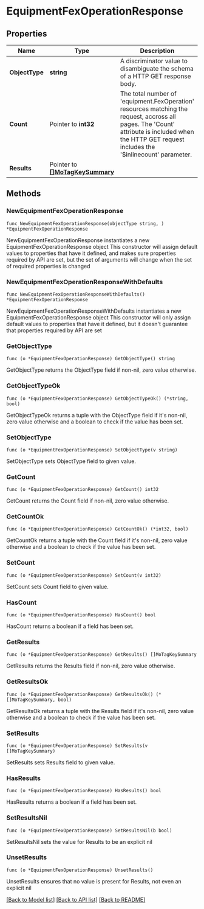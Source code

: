 # EquipmentFexOperationResponse

## Properties

Name | Type | Description | Notes
------------ | ------------- | ------------- | -------------
**ObjectType** | **string** | A discriminator value to disambiguate the schema of a HTTP GET response body. | 
**Count** | Pointer to **int32** | The total number of &#39;equipment.FexOperation&#39; resources matching the request, accross all pages. The &#39;Count&#39; attribute is included when the HTTP GET request includes the &#39;$inlinecount&#39; parameter. | [optional] 
**Results** | Pointer to [**[]MoTagKeySummary**](mo.TagKeySummary.md) |  | [optional] 

## Methods

### NewEquipmentFexOperationResponse

`func NewEquipmentFexOperationResponse(objectType string, ) *EquipmentFexOperationResponse`

NewEquipmentFexOperationResponse instantiates a new EquipmentFexOperationResponse object
This constructor will assign default values to properties that have it defined,
and makes sure properties required by API are set, but the set of arguments
will change when the set of required properties is changed

### NewEquipmentFexOperationResponseWithDefaults

`func NewEquipmentFexOperationResponseWithDefaults() *EquipmentFexOperationResponse`

NewEquipmentFexOperationResponseWithDefaults instantiates a new EquipmentFexOperationResponse object
This constructor will only assign default values to properties that have it defined,
but it doesn't guarantee that properties required by API are set

### GetObjectType

`func (o *EquipmentFexOperationResponse) GetObjectType() string`

GetObjectType returns the ObjectType field if non-nil, zero value otherwise.

### GetObjectTypeOk

`func (o *EquipmentFexOperationResponse) GetObjectTypeOk() (*string, bool)`

GetObjectTypeOk returns a tuple with the ObjectType field if it's non-nil, zero value otherwise
and a boolean to check if the value has been set.

### SetObjectType

`func (o *EquipmentFexOperationResponse) SetObjectType(v string)`

SetObjectType sets ObjectType field to given value.


### GetCount

`func (o *EquipmentFexOperationResponse) GetCount() int32`

GetCount returns the Count field if non-nil, zero value otherwise.

### GetCountOk

`func (o *EquipmentFexOperationResponse) GetCountOk() (*int32, bool)`

GetCountOk returns a tuple with the Count field if it's non-nil, zero value otherwise
and a boolean to check if the value has been set.

### SetCount

`func (o *EquipmentFexOperationResponse) SetCount(v int32)`

SetCount sets Count field to given value.

### HasCount

`func (o *EquipmentFexOperationResponse) HasCount() bool`

HasCount returns a boolean if a field has been set.

### GetResults

`func (o *EquipmentFexOperationResponse) GetResults() []MoTagKeySummary`

GetResults returns the Results field if non-nil, zero value otherwise.

### GetResultsOk

`func (o *EquipmentFexOperationResponse) GetResultsOk() (*[]MoTagKeySummary, bool)`

GetResultsOk returns a tuple with the Results field if it's non-nil, zero value otherwise
and a boolean to check if the value has been set.

### SetResults

`func (o *EquipmentFexOperationResponse) SetResults(v []MoTagKeySummary)`

SetResults sets Results field to given value.

### HasResults

`func (o *EquipmentFexOperationResponse) HasResults() bool`

HasResults returns a boolean if a field has been set.

### SetResultsNil

`func (o *EquipmentFexOperationResponse) SetResultsNil(b bool)`

 SetResultsNil sets the value for Results to be an explicit nil

### UnsetResults
`func (o *EquipmentFexOperationResponse) UnsetResults()`

UnsetResults ensures that no value is present for Results, not even an explicit nil

[[Back to Model list]](../README.md#documentation-for-models) [[Back to API list]](../README.md#documentation-for-api-endpoints) [[Back to README]](../README.md)


